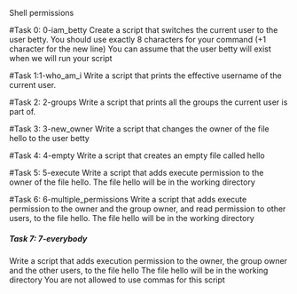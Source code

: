Shell permissions


#Task 0: 0-iam_betty
Create a script that switches the current user to the user betty.
  You should use exactly 8 characters for your command (+1 character for the new line)
  You can assume that the user betty will exist when we will run your script

#Task 1:1-who_am_i
Write a script that prints the effective username of the current user.

#Task 2: 2-groups
Write a script that prints all the groups the current user is part of.

#Task 3: 3-new_owner
Write a script that changes the owner of the file hello to the user betty

#Task 4: 4-empty
Write a script that creates an empty file called hello

#Task 5: 5-execute
Write a script that adds execute permission to the owner of the file hello.
   The file hello will be in the working directory

#Task 6: 6-multiple_permissions
Write a script that adds execute permission to the owner and the group owner, and read permission to other users, to the file hello.
  The file hello will be in the working directory

<h5>Task 7: 7-everybody</h5 <br>
Write a script that adds execution permission to the owner, the group owner and the other users, to the file hello
  The file hello will be in the working directory
  You are not allowed to use commas for this script
